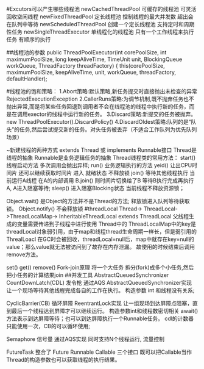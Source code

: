 #Excutors可以产生哪些线程池
newCachedThreadPool  可缓存的线程池  可灵活回收空闲线程
newFixedThreadPool 定长线程池  控制线程的最大并发数  超出会在队列中等待
newScheduledThreadPool 创建一个定长线程池 支持定时和周期性任务
newSingleThreadExecutor 单线程化的线程池 只有一个工作线程来执行任务 有顺序的执行

##线程池的参数
public ThreadPoolExecutor(int corePoolSize, 
int maximumPoolSize, 
long keepAliveTime,
 TimeUnit unit, 
 BlockingQueue workQueue, 
 ThreadFactory threadFactory)
 { this(corePoolSize, maximumPoolSize, keepAliveTime, unit, workQueue, threadFactory, defaultHandler);

#线程池的饱和策略： 
1.Abort策略:默认策略,新任务提交时直接抛出未检查的异常RejectedExecutionException 
2.CallerRuns策略:为调节机制,既不抛弃任务也不抛出异常,而是将某些任务回退到调用者不会在线程池的线程中执行新的任务，而是在调用exector的线程中运行新的任务。
3.Discard策略:新提交的任务被抛弃。 new ThreadPoolExecutor().DiscardPolicy() 
4.DiscardOldest策略:队列的是“队头”的任务,然后尝试提交新的任务。对头任务被丢弃（不适合工作队列为优先队列场景）


~新建线程的两种方式  extends Thread 或 implements Runnable接口
Thread是线程的抽象  Runnable是业务逻辑任务的抽象
Thread线程类的常用方法：
start() 线程启动方法 多次调用会抛出异样;
run() 业务逻辑执行的方法
yeid() 让出CPU时间片 还可以继续获取时间片 进入 就绪状态 不释放锁
join()  等待其他线程执行  当前运行A线程  在A的内部调用 B.join() 则时间片切换给了B 等待B执行完成再执行A, A进入阻塞等待;
sleep() 进入阻塞Blocking状态 当前线程不释放资源锁；

Object.wait() 是Object的方法并不是Thread的方法; 释放锁进入队列等待获取锁。
Object.notify() 不会释放锁
#threadLocal
Thread-> ThreadLocal->ThreadLocalMap->
InheritableThreadLocal extends ThreadLocal  父线程生成的变量需要传递到子线程中进行使用
Thread中的 ThreadLocalMap中的key是 threadLocal对象弱引用，由于map和线程thread生命周期一样长，但是弱引用的ThrealLoacl
在GC时会被回收，threadLocal=null后，map中就存在key=null的value；那么value就无法被访问到了故存在内存泄漏。
故使用的时候结束后调用remove方法。

set()
get()
remove()
Fork-join原理  将一个大任务 拆分(fork)成多个小任务,然后把小任务的计算结果join
##并发工具 AbstractQueuedSynchronizer
CountDownLatch(CDL) 发令枪 通过AQS AbstractQueuedSynchronizer实现  让一个现场等待其他线程完成各自的工作在执行。
构造参数 int 和线程没有关系;

CyclicBarrier(CB)  循环屏障 ReentrantLock实现 让一组现场到达屏障点阻塞，直到最后一个线程达到屏障才可以继续运行。
构造参数int和线程数密切相关
await()方法表示到达屏障等待；也可以到达屏障执行一个Runnable任务。
cdl的计数器只能使用一次，CB的可以循环使用;

Semaphore 信号量 通过AQS实现 同时支持N个线程运行, 流量控制

FutureTask 整合了 Future Runnable Callable 三个接口  既可以把Callable当作Thread的构造参数也可以获取线程的执行结果。

